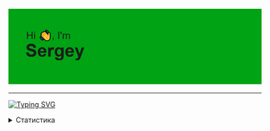 ![](https://github.com/AltairArs/AltairArs/blob/main/header.png)

---

[![Typing SVG](https://readme-typing-svg.herokuapp.com?font=Space+Mono&pause=1000&color=F7EC00&width=435&lines=computer+science+student)](https://git.io/typing-svg)

<details>
  <summary>
    Статистика
  </summary>

[![trophy](https://github-profile-trophy.vercel.app/?username=AltairArs)](https://github.com/ryo-ma/github-profile-trophy)

[![GitHub Streak](https://github-readme-streak-stats.herokuapp.com/?user=AltairArs)](https://git.io/streak-stats)

<!---Для компактной версии-->
[![Top Langs](https://github-readme-stats.vercel.app/api/top-langs/?username=AltairArs&layout=compact)](https://github.com/anuraghazra/github-readme-stats)

<!---Для подробной версии-->
[![Top Langs](https://github-readme-stats.vercel.app/api/top-langs/?username=AltairArs)](https://github.com/anuraghazra/github-readme-stats)
  
</details>
